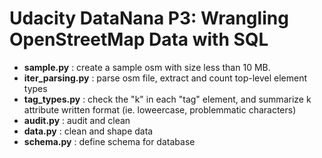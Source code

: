 # Udacity DataNana P3: Wrangling OpenStreetMap Data with SQL

* **sample.py**       : create a sample osm with size less than 10 MB.
* **iter_parsing.py** : parse osm file, extract and count top-level element types
* **tag_types.py**    : check the "k" in each "tag" element, and summarize k attribute written format (ie. loweercase, problemmatic characters)
* **audit.py**        : audit and clean
* **data.py**         : clean and shape data
* **schema.py**       : define schema for database
